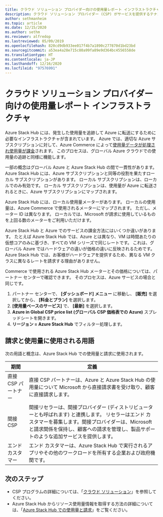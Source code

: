 ```yaml
---
title: クラウド ソリューション プロバイダー向けの使用量レポート インフラストラクチャ - Azure Stack Hub
description: クラウド ソリューション プロバイダー (CSP) がサービスを提供するテナントの使用量を追跡するために使用される使用量レポート インフラストラクチャについて説明します。
author: sethmanheim
ms.topic: article
ms.date: 12/15/2020
ms.author: sethm
ms.reviewer: alfredop
ms.lastreviewed: 05/09/2019
ms.openlocfilehash: 820cd9db933ee017f4b7a1890c277870d1bd23bd
ms.sourcegitcommit: a53ea4a28e715c80a99fa89e9d364bc4556558de
ms.translationtype: HT
ms.contentlocale: ja-JP
ms.lasthandoff: 12/16/2020
ms.locfileid: "97576991"
---
```

# <a name="usage-reporting-infrastructure-for-cloud-solution-providers"></a>クラウド ソリューション プロバイダー向けの使用量レポート インフラストラクチャ

Azure Stack Hub には、発生した使用量を追跡して Azure に転送にするために必要なインフラストラクチャが含まれています。 Azure では、適切な Azure サブスクリプションに対して、Azure Commerce によって[使用量データが処理され使用量が課金](azure-stack-billing-and-chargeback.md)されます。 このプロセスは、グローバル Azure クラウドでの使用量の追跡と同様に機能します。

一部の概念はグローバル Azure と Azure Stack Hub の間で一貫性があります。 Azure Stack Hub には、Azure サブスクリプションと同等の役割を果たすローカル サブスクリプションがあります。 ローカル サブスクリプションは、ローカルでのみ有効です。 ローカル サブスクリプションは、使用量が Azure に転送されるときに、Azure サブスクリプションにマップされます。

Azure Stack Hub には、ローカル使用量メーターがあります。 ローカルの使用量は、Azure Commerce で使用されるメーターにマップされます。 ただし、メーター ID は異なります。 ローカルでは、Microsoft が請求に使用しているものを上回る数のメーターをご利用いただけます。

Azure Stack Hub と Azure でのサービスの課金方法にはいくつか違いがあります。 たとえば Azure Stack Hub では、Azure とは異なり、VM は時間あたりの仮想コアのみに基づき、すべての VM シリーズで同じレートです。 これは、グローバル Azure ではハードウェアの違いが価格の違いに反映されるためです。 Azure Stack Hub では、お客様がハードウェアを提供するため、異なる VM クラスに異なるレートを請求する理由がありません。

Commerce で使用される Azure Stack Hub メーターとその価格については、パートナー センターで確認できます。 そのプロセスは、Azure サービスの場合と同じです。

1. パートナー センターで、 **[ダッシュボード] メニュー** に移動し、 **[販売]** を選択してから、 **[料金とプラン]** を選択します。
2. **[使用量ベースのサービス]** で、 **[最新]** を選択します。
3. **Azure in Global CSP price list (グローバル CSP 価格表での Azure)** スプレッドシートを開きます。
4. **リージョン = Azure Stack Hub** でフィルター処理します。

## <a name="terms-used-for-billing-and-usage"></a>請求と使用量に使用される用語

次の用語と概念は、Azure Stack Hub での使用量と請求に使用されます。

| 期間 | 定義 |
| --- | --- |
| 直接 CSP パートナー | 直接 CSP パートナーは、Azure と Azure Stack Hub の使用量について Microsoft から直接請求書を受け取り、顧客に直接請求します。 |
| 間接 CSP | 間接リセラーは、間接プロバイダー (ディストリビューターとも呼ばれます) と連携します。 リセラーはエンド カスタマーを募集します。間接プロバイダーは、Microsoft と請求関係を保持し、顧客への請求を管理し、製品サポートのような追加サービスを提供します。 |
| エンド カスタマー | エンド カスタマーは、Azure Stack Hub で実行されるアプリやその他のワークロードを所有する企業および政府機関です。 |

## <a name="next-steps"></a>次のステップ

- CSP プログラムの詳細については、「[クラウド ソリューション](https://partner.microsoft.com/solutions/microsoft-cloud-solutions)」を参照してください。
- Azure Stack Hub からリソース使用量情報を取得する方法の詳細については、「[Azure Stack Hub での使用量と請求](azure-stack-billing-and-chargeback.md)」をご覧ください。
